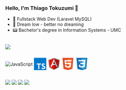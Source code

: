 ### Hello, I'm Thiago Tokuzumi 👋

- 🌱 Fullstack Web Dev (Laravel MySQL)
- 💪 Dream low - better no dreaming
- 📟 Bachelor's degree in Information Systems - UMC
<br>

<img height="140em" src="https://github-readme-stats.vercel.app/api/top-langs/?username=thiagotokuzumi&layout=compact&langs_count=8&theme=highcontrast&custom_title=Most%20used"/>
  
<div style="display: inline_block">
  
  ### 
  
  <img align="center" alt="JavaScript" width="40" src="https://raw.githubusercontent.com/jmnote/z-icons/master/svg/javascript.svg">
  <img align="center" alt="TypeScript" width="40" src="https://github.com/devicons/devicon/blob/master/icons/typescript/typescript-original.svg">
  <img align="center" alt="Angular" width="40" src="https://github.com/devicons/devicon/blob/master/icons/angularjs/angularjs-original.svg">
  <img align="center" alt="HTML" width="40" src="https://github.com/devicons/devicon/blob/master/icons/html5/html5-original.svg" />
  <img align="center" alt="CSS" width="40" src="https://github.com/devicons/devicon/blob/master/icons/css3/css3-original.svg" />
   
  ##
  
<div> 
  <a href="https://www.linkedin.com/in/thiago-tokuzumi/" target="_blank"><img src="https://img.shields.io/badge/-LinkedIn-%230077B5?style=for-the-badge&logo=linkedin&logoColor=white" target="_blank"></a> 
  <a href = "mailto:thiagotokuzumi@gmail.com"><img src="https://img.shields.io/badge/-Gmail-%23333?style=for-the-badge&logo=gmail&logoColor=white" target="_blank"></a>
  <a href="https://wa.me/11957714130/?text=Ol%C3%A1%20Thiago,%20vim%20atrav%C3%A9s%20do%20seu%20GitHub!%20Vamos%20conversar!?" target="_blank"><img src="https://img.shields.io/badge/WhatsApp-25D366?style=for-the-badge&logo=whatsapp&logoColor=white" target="_blank"></a> 
  <a href="https://instagram.com/thiago.tokuzumi" target="_blank"><img src="https://img.shields.io/badge/-Instagram-%23E4405F?style=for-the-badge&logo=instagram&logoColor=white" target="_blank"></a>
